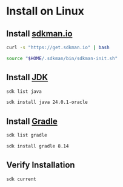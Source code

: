 # Install on Linux

## Install [sdkman.io](https://sdkman.io)

```bash
curl -s "https://get.sdkman.io" | bash
```

```bash
source "$HOME/.sdkman/bin/sdkman-init.sh"
```

## Install [JDK](https://www.oracle.com/java/technologies/downloads/)

```bash
sdk list java
```

```bash
sdk install java 24.0.1-oracle
```

## Install [Gradle](https://gradle.org)

```bash
sdk list gradle
```

```bash
sdk install gradle 8.14
```

## Verify Installation

```bash
sdk current
```